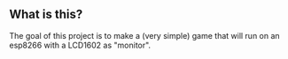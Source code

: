 ## What is this?
The goal of this project is to make a (very simple) game that will run on an esp8266 with a LCD1602 as "monitor".


